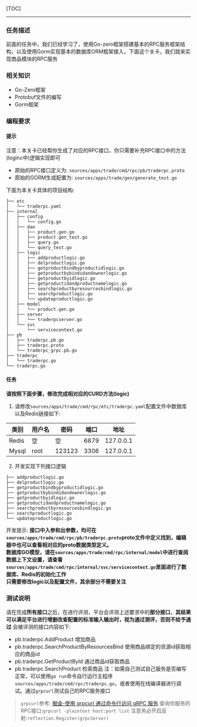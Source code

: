 [TOC]

---
### 任务描述
前面的任务中，我们已经学习了，使用Go-zero框架搭建基本的RPC服务框架结构，以及使用Gorm实现基本的数据库ORM框架接入，下面这个关卡，我们就来实现商品模块的RPC服务

### 相关知识
- Go-Zero框架
- Protobuf文件的编写
- Gorm框架

### 编程要求
#### 提示
注意：本关卡已经帮你生成了对应的RPC接口，你只需要补充RPC接口中的方法(loginc中)逻辑实现即可
- 原始的RPC接口定义为: `sources/apps/trade/cmd/rpc/pb/traderpc.proto`
- 原始的GORM生成配置为: `sources/apps/trade/gen/generate_test.go`

下面为本关卡具体的项目结构:
```text
├── etc
│   └── traderpc.yaml
├── internal
│   ├── config
│   │   └── config.go
│   ├── dao
│   │   ├── product.gen.go
│   │   ├── product.gen_test.go
│   │   ├── query.go
│   │   └── query_test.go
│   ├── logic
│   │   ├── addproductlogic.go
│   │   ├── delproductlogic.go
│   │   ├── getproductbindbyproductidlogic.go
│   │   ├── getproductbybindidandownerlogic.go
│   │   ├── getproductbyidlogic.go
│   │   ├── getproductidandproductnamelogic.go
│   │   ├── searchproductbyresourcesbindlogic.go
│   │   ├── searchproductlogic.go
│   │   └── updateproductlogic.go
│   ├── model
│   │   └── product.gen.go
│   ├── server
│   │   └── traderpcserver.go
│   └── svc
│       └── servicecontext.go
├── pb
│   ├── traderpc.pb.go
│   ├── traderpc.proto
│   └── traderpc_grpc.pb.go
├── traderpc
│   └── traderpc.go
└── traderpc.go
```
#### 任务
**请按照下面步骤，修改完成相对应的CURD方法(logic)**
1. 请修改`sources/apps/trade/cmd/rpc/etc/traderpc.yaml`配置文件中数据库以及Redis链接如下:

| 类别    | 用户名  | 密码     | 端口   | 地址        |
|-------|------|--------|------|-----------|
| Redis | 空    | 空      | 6879 | 127.0.0.1 |
| Mysql | root | 123123 | 3306 | 127.0.0.1 |

2. 开发实现下列接口逻辑
```text
├── addproductlogic.go
├── delproductlogic.go
├── getproductbindbyproductidlogic.go
├── getproductbybindidandownerlogic.go
├── getproductbyidlogic.go
├── getproductidandproductnamelogic.go
├── searchproductbyresourcesbindlogic.go
├── searchproductlogic.go
└── updateproductlogic.go
```
开发提示:
**接口中入参和出参数，均可在`sources/apps/trade/cmd/rpc/pb/traderpc.proto`proto文件中定义找到，编辑器中也可以查看相对应的proto数据类型定义。**<br>
**数据库GO模型，请在`sources/apps/trade/cmd/rpc/internal/model`中进行查阅**<br>
**数据上下文设置，请查看`sources/apps/trade/cmd/rpc/internal/svc/servicecontext.go`里面进行了数据库、Redis的初始化工作**<br>
**只需要修改logic以及配置文件，其余部分不需要关注**
### 测试说明
请在完成**所有接口**之后，在进行评测，平台会评测上述要求中的**部分接口**，**其结果可以满足平台进行增删改查配置的标准输入输出时，视为通过测评，否则不给予通过**
会被评测的接口内容如下:
- pb.traderpc.AddProduct 增加商品
- pb.traderpc.SearchProductByResourcesBind 使用商品绑定的资源id获取相应的商品id
- pb.traderpc.GetProductById 通过商品id获取商品
- pb.traderpc.SearchProduct 检索商品
注：如需自己测试自己服务是否编写正常，可以使用`go run`命令自行运行主程序`sources/apps/trade/cmd/rpc/traderpc.go`，或者使用在线编译器进行调试。通过`grpcurl`测试自己的RPC服务接口
> `grpcurl`参考: [掘金-使用 grpcurl 通过命令行访问 gRPC 服务](https://juejin.cn/post/7013612865823178782)
> 查询你服务的RPC接口:`grpcurl -plaintext host:port list` 注意务必开启反射:`reflection.Register(grpcServer)`
